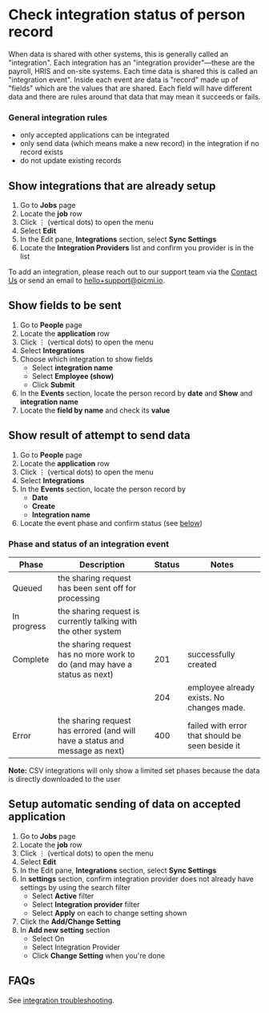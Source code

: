 # Check integration status of person record

When data is shared with other systems, this is generally called an "integration". Each integration has an "integration
provider"—these are the payroll, HRIS and on-site systems. Each time data is shared this is called an "integration
event". Inside each event are data is "record" made up of "fields" which are the values that are shared. Each field will
have different data and there are rules around that data that may mean it succeeds or fails.

### General integration rules

* only accepted applications can be integrated
* only send data (which means make a new record) in the integration if no record exists
* do not update existing records

<div class="ui-instructions">

## Show integrations that are already setup

1. Go to **Jobs** page
2. Locate the **job** row <span class="mdi mdi-checkbox-marked-outline"></span>
3. Click &vellip; (vertical dots) to open the menu
4. Select **Edit**
5. In the Edit pane, **Integrations** section, select **Sync Settings**
6. Locate the **Integration Providers** list and confirm you provider is in the list

To add an integration, please reach out to our support team via
the <a href="https://www.picmi.io/contact-us" target="_blank">Contact Us</a> or send an email
to <a href="mailto:hello+support@picmi.com" target="_blank">hello+support@picmi.io</a>.

</div>

<div class="ui-instructions">

## Show fields to be sent

1. Go to **People** page
2. Locate the **application** row <span class="mdi mdi-checkbox-marked-outline"></span>
3. Click &vellip; (vertical dots) to open the menu
4. Select **Integrations**
5. Choose which integration to show fields
    * Select **integration name**
    * Select **Employee (show)**
    * Click **Submit**
6. In the **Events** section, locate the person record by **date** and **Show** and **integration name**
7. Locate the **field by name** and check its **value**

</div>


<div class="ui-instructions">

## Show result of attempt to send data

1. Go to **People** page
2. Locate the **application** row <span class="mdi mdi-checkbox-marked-outline"></span>
3. Click &vellip; (vertical dots) to open the menu
4. Select **Integrations**
5. In the **Events** section, locate the person record by
    * **Date**
    * **Create**
    * **Integration name**
6. Locate the event phase and confirm status (see [below](#phase-and-status-of-an-integration-event))

</div>

### Phase and status of an integration event

| Phase       | Description                                                                  | Status | Notes                                           |
|-------------|------------------------------------------------------------------------------|--------|-------------------------------------------------|
| Queued      | the sharing request has been sent off for processing                         |        |                                                 |
| In progress | the sharing request is currently talking with the other system               |        |                                                 |
| Complete    | the sharing request has no more work to do (and may have a status as next)   | 201    | successfully created                            |
|             |                                                                              | 204    | employee already exists. No changes made.       |
| Error       | the sharing request has errored (and will have a status and message as next) | 400    | failed with error that should be seen beside it |

**Note:** CSV integrations will only show a limited set phases because the data is directly downloaded to the user

## 

<div class="ui-instructions">

## Setup automatic sending of data on accepted application

1. Go to **Jobs** page
2. Locate the **job** row <span class="mdi mdi-checkbox-marked-outline"></span>
3. Click &vellip; (vertical dots) to open the menu
4. Select **Edit**
5. In the Edit pane, **Integrations** section, select **Sync Settings**
6. In **settings** section, confirm integration provider does not already have settings by using the search filter
   * Select **Active** filter
   * Select **Integration provider** filter
   * Select **Apply** on each to change setting shown
6. Click the **Add/Change Setting**
7. In **Add new setting** section
   * Select On
   * Select Integration Provider
   * Click **Change Setting** when you're done

</div>


## FAQs

See [integration troubleshooting](../faqs.md#integrations).

